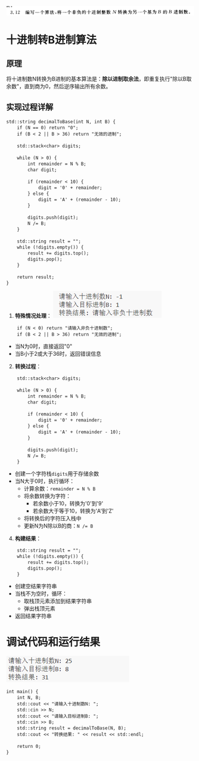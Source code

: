 ![alt text](image.png)
# 十进制转B进制算法

## 原理
将十进制数N转换为B进制的基本算法是：**除以进制取余法**，即重复执行"除以B取余数"，直到商为0，然后逆序输出所有余数。

## 实现过程详解
```
std::string decimalToBase(int N, int B) {
    if (N == 0) return "0";
    if (B < 2 || B > 36) return "无效的进制";
    
    std::stack<char> digits;
    
    while (N > 0) {
        int remainder = N % B;
        char digit;
        
        if (remainder < 10) {
            digit = '0' + remainder;
        } else {
            digit = 'A' + (remainder - 10);
        }
        
        digits.push(digit);
        N /= B;
    }
    
    std::string result = "";
    while (!digits.empty()) {
        result += digits.top();
        digits.pop();
    }
    
    return result;
}

```
1. **特殊情况处理**：
![alt text](image-1.png)
```
    if (N < 0) return "请输入非负十进制数";
    if (B < 2 || B > 36) return "无效的进制";
```
   - 当N为0时，直接返回"0"
   - 当B小于2或大于36时，返回错误信息

2. **转换过程**：
```
    std::stack<char> digits;
    
    while (N > 0) {
        int remainder = N % B;
        char digit;
        
        if (remainder < 10) {
            digit = '0' + remainder;
        } else {
            digit = 'A' + (remainder - 10);
        }
        
        digits.push(digit);
        N /= B;
    }
```
   - 创建一个字符栈`digits`用于存储余数
   - 当N大于0时，执行循环：
     - 计算余数：`remainder = N % B`
     - 将余数转换为字符：
       - 若余数小于10，转换为'0'到'9'
       - 若余数大于等于10，转换为'A'到'Z'
     - 将转换后的字符压入栈中
     - 更新N为N除以B的商：`N /= B`

4. **构建结果**：
```
    std::string result = "";
    while (!digits.empty()) {
        result += digits.top();
        digits.pop();
    }
```
   - 创建空结果字符串
   - 当栈不为空时，循环：
     - 取栈顶元素添加到结果字符串
     - 弹出栈顶元素
   - 返回结果字符串

# 调试代码和运行结果
![alt text](image-2.png)
```
int main() {
    int N, B;
    std::cout << "请输入十进制数N: ";
    std::cin >> N;
    std::cout << "请输入目标进制B: ";
    std::cin >> B;
    std::string result = decimalToBase(N, B);
    std::cout << "转换结果: " << result << std::endl;
    
    return 0;
}
```